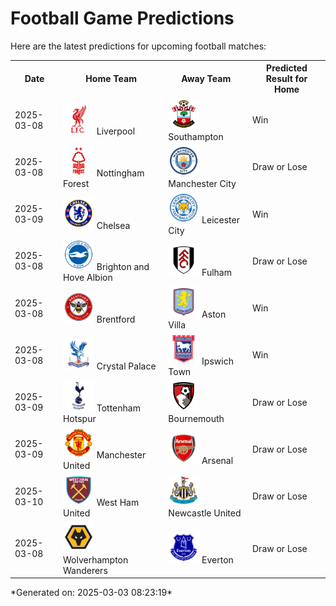 # Football Game Predictions

Here are the latest predictions for upcoming football matches:

<table>
  <tr>
    <th>Date</th>
    <th>Home Team</th>
    <th>Away Team</th>
    <th>Predicted Result for Home</th>
  </tr>
  <tr>
    <td>2025-03-08</td>
    <td><img src='logos/Liverpool.svg' alt='Liverpool' width='50'> Liverpool</td>
    <td><img src='logos/Southampton.svg' alt='Southampton' width='50'> Southampton</td>
    <td>Win</td>
  </tr>
  <tr>
    <td>2025-03-08</td>
    <td><img src='logos/NottinghamForest.svg' alt='Nottingham Forest' width='50'> Nottingham Forest</td>
    <td><img src='logos/ManchesterCity.svg' alt='Manchester City' width='50'> Manchester City</td>
    <td>Draw or Lose</td>
  </tr>
  <tr>
    <td>2025-03-09</td>
    <td><img src='logos/Chelsea.svg' alt='Chelsea' width='50'> Chelsea</td>
    <td><img src='logos/LeicesterCity.svg' alt='Leicester City' width='50'> Leicester City</td>
    <td>Win</td>
  </tr>
  <tr>
    <td>2025-03-08</td>
    <td><img src='logos/BrightonHoveAlbion.svg' alt='Brighton and Hove Albion' width='50'> Brighton and Hove Albion</td>
    <td><img src='logos/Fulham.svg' alt='Fulham' width='50'> Fulham</td>
    <td>Draw or Lose</td>
  </tr>
  <tr>
    <td>2025-03-08</td>
    <td><img src='logos/Brentford.svg' alt='Brentford' width='50'> Brentford</td>
    <td><img src='logos/AstonVilla.svg' alt='Aston Villa' width='50'> Aston Villa</td>
    <td>Win</td>
  </tr>
  <tr>
    <td>2025-03-08</td>
    <td><img src='logos/CrystalPalace.svg' alt='Crystal Palace' width='50'> Crystal Palace</td>
    <td><img src='logos/IpswichTown.svg' alt='Ipswich Town' width='50'> Ipswich Town</td>
    <td>Win</td>
  </tr>
  <tr>
    <td>2025-03-09</td>
    <td><img src='logos/TottenhamHotspur.svg' alt='Tottenham Hotspur' width='50'> Tottenham Hotspur</td>
    <td><img src='logos/Bournemouth.svg' alt='Bournemouth' width='50'> Bournemouth</td>
    <td>Draw or Lose</td>
  </tr>
  <tr>
    <td>2025-03-09</td>
    <td><img src='logos/ManchesterUnited.svg' alt='Manchester United' width='50'> Manchester United</td>
    <td><img src='logos/Arsenal.svg' alt='Arsenal' width='50'> Arsenal</td>
    <td>Draw or Lose</td>
  </tr>
  <tr>
    <td>2025-03-10</td>
    <td><img src='logos/WestHamUnited.svg' alt='West Ham United' width='50'> West Ham United</td>
    <td><img src='logos/NewcastleUnited.svg' alt='Newcastle United' width='50'> Newcastle United</td>
    <td>Draw or Lose</td>
  </tr>
  <tr>
    <td>2025-03-08</td>
    <td><img src='logos/WolverhamptonWanderers.svg' alt='Wolverhampton Wanderers' width='50'> Wolverhampton Wanderers</td>
    <td><img src='logos/Everton.svg' alt='Everton' width='50'> Everton</td>
    <td>Draw or Lose</td>
  </tr>
</table>
*Generated on: 2025-03-03 08:23:19*

